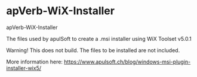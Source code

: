 # apVerb-WiX-Installer
apVerb-WiX-Installer

The files used by apulSoft to create a .msi installer using WiX Toolset v5.0.1

Warning! This does not build. The files to be installed are not included.

More information here: https://www.apulsoft.ch/blog/windows-msi-plugin-installer-wix5/
